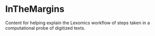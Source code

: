 # InTheMargins
Content for helping explain the Lexomics workflow of steps taken in a computational probe of digitized texts.
